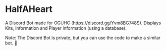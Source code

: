 # HalfAHeart
 
A Discord Bot made for OGUHC (https://discord.gg/Yvm8BG748S). Displays Kits, Information and Player Information (using a database).

Note: The Discord Bot is private, but you can use the code to make a similar bot. 👏
